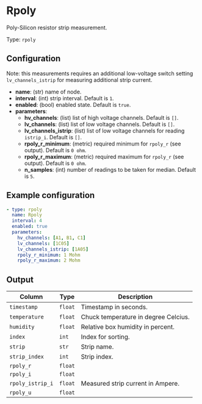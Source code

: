# Rpoly

Poly-Silicon resistor strip measurement.

Type: `rpoly`

## Configuration

Note: this measurements requires an additional low-voltage switch setting
`lv_channels_istrip` for measuring additional strip current.

- **name**: (str) name of node.
- **interval**: (int) strip interval. Default is `1`.
- **enabled**: (bool) enabled state. Default is `true`.
- **parameters**:
    - **hv_channels**: (list) list of high voltage channels. Default is `[]`.
    - **lv_channels**: (list) list of low voltage channels. Default is `[]`.
    - **lv_channels_istrip**: (list) list of low voltage channels for reading `istrip_i`. Default is `[]`.
    - **rpoly_r_minimum**: (metric) required minimum for `rpoly_r` (see output). Default is `0 ohm`.
    - **rpoly_r_maximum**: (metric) required maximum for `rpoly_r` (see output). Default is `0 ohm`.
    - **n_samples**: (int) number of readings to be taken for median. Default is `5`.

## Example configuration

```yaml
- type: rpoly
  name: Rpoly
  interval: 4
  enabled: true
  parameters:
    hv_channels: [A1, B1, C1]
    lv_channels: [1C05]
    lv_channels_istrip: [1A05]
    rpoly_r_minimum: 1 Mohm
    rpoly_r_maximum: 2 Mohm
```

## Output

| Column                    | Type    | Description |
|---------------------------|---------|-------------|
|`timestamp`                |`float`  |Timestamp in seconds. |
|`temperature`              |`float`  |Chuck temperature in degree Celcius. |
|`humidity`                 |`float`  |Relative box humidity in percent. |
|`index`                    |`int`    |Index for sorting. |
|`strip`                    |`str`    |Strip name. |
|`strip_index`              |`int`    |Strip index. |
|`rpoly_r`                  |`float`  | |
|`rpoly_i`                  |`float`  | |
|`rpoly_istrip_i`           |`float`  |Measured strip current in Ampere. |
|`rpoly_u`                  |`float`  | |
